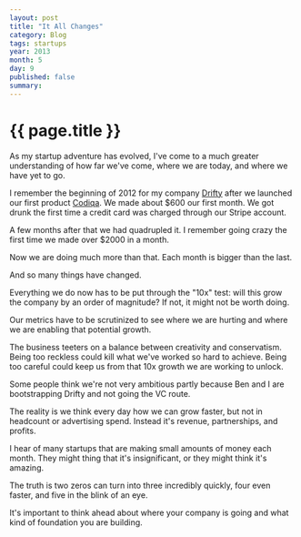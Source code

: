 ```yaml
---
layout: post
title: "It All Changes"
category: Blog
tags: startups
year: 2013
month: 5
day: 9
published: false
summary: 
---
```


# {{ page.title }} #

As my startup adventure has evolved, I've come to a much greater understanding of how far we've come, where we are today, and where we have yet to go.

I remember the beginning of 2012 for my company [Drifty](http://drifty.com/) after we launched our first product [Codiqa](http://codiqa.com/). We made about $600 our first month. We got drunk the first time a credit card was charged through our Stripe account.

A few months after that we had quadrupled it. I remember going crazy the first time we made over $2000 in a month.

Now we are doing much more than that. Each month is bigger than the last. 

And so many things have changed. 

Everything we do now has to be put through the "10x" test: will this grow the company by an order of magnitude? If not, it might not be worth doing.

Our metrics have to be scrutinized to see where we are hurting and where we are enabling that potential growth.

The business teeters on a balance between creativity and conservatism. Being too reckless could kill what we've worked so hard to achieve. Being too careful could keep us from that 10x growth we are working to unlock.

Some people think we're not very ambitious partly because Ben and I are bootstrapping Drifty and not going the VC route.

The reality is we think every day how we can grow faster, but not in headcount or advertising spend. Instead it's revenue, partnerships, and profits.

I hear of many startups that are making small amounts of money each month. They might thing that it's insignificant, or they might think it's amazing.

The truth is two zeros can turn into three incredibly quickly, four even faster, and five in the blink of an eye.

It's important to think ahead about where your company is going and what kind of foundation you are building.





